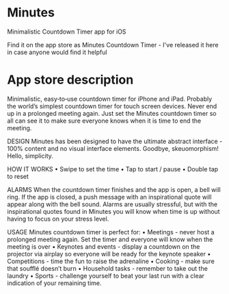 Minutes
=======

Minimalistic Countdown Timer app for iOS

Find it on the app store as Minutes Countdown Timer - I've released it here in case anyone would find it helpful



App store description
=====================

Minimalistic, easy‑to‑use countdown timer for iPhone and iPad. Probably the world’s simplest countdown timer for touch screen devices. Never end up in a prolonged meeting again. Just set the Minutes countdown timer so all can see it to make sure everyone knows when it is time to end the meeting.

DESIGN
Minutes has been designed to have the ultimate abstract interface - 100% content and no visual interface elements. Goodbye, skeuomorphism! Hello, simplicity.

HOW IT WORKS
• Swipe to set the time
• Tap to start / pause
• Double tap to reset

ALARMS
When the countdown timer finishes and the app is open, a bell will ring. If the app is closed, a push message with an inspirational quote will appear along with the bell sound. Alarms are usually stressful, but with the inspirational quotes found in Minutes you will know when time is up without having to focus on your stress level.

USAGE
Minutes countdown timer is perfect for:
• Meetings - never host a prolonged meeting again. Set the timer and everyone will know when the meeting is over
• Keynotes and events - display a countdown on the projector via airplay so everyone will be ready for the keynote speaker
• Competitions - time the fun to raise the adrenaline
• Cooking - make sure that soufflé doesn’t burn
• Household tasks - remember to take out the laundry
• Sports - challenge yourself to beat your last run with a clear indication of your remaining time.

